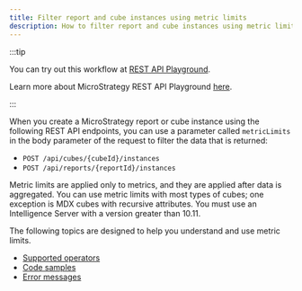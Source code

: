 ```yaml
---
title: Filter report and cube instances using metric limits
description: How to filter report and cube instances using metric limits.
---
```


:::tip

You can try out this workflow at [REST API Playground](https://www.postman.com/microstrategysdk/workspace/microstrategy-rest-api/folder/16131298-621fc29f-e7e3-4065-9084-5bbdb0d81267?ctx=documentation).

Learn more about MicroStrategy REST API Playground [here](/docs/getting-started/playground.md).

:::

When you create a MicroStrategy report or cube instance using the following REST API endpoints, you can use a parameter called `metricLimits` in the body parameter of the request to filter the data that is returned:

- `POST /api/cubes/{cubeId}/instances`
- `POST /api/reports/{reportId}/instances`

Metric limits are applied only to metrics, and they are applied after data is aggregated. You can use metric limits with most types of cubes; one exception is MDX cubes with recursive attributes. You must use an Intelligence Server with a version greater than 10.11.

The following topics are designed to help you understand and use metric limits.

- [Supported operators](supported-operators.md)
- [Code samples](code-sample.md)
- [Error messages](error-messages.md)
